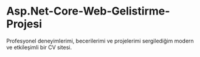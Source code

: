 # Asp.Net-Core-Web-Gelistirme-Projesi
Profesyonel deneyimlerimi, becerilerimi ve projelerimi sergilediğim modern ve etkileşimli bir CV sitesi.
